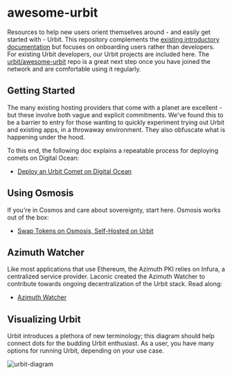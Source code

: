 # awesome-urbit

Resources to help new users orient themselves around - and easily get started with - Urbit. This repository complements the [existing introductory documentation](https://urbit.org/getting-started) but focuses on onboarding users rather than developers. For existing Urbit developers, our Urbit projects are included here. The [urbit/awesome-urbit](https://github.com/urbit/awesome-urbit) repo is a great next step once you have joined the network and are comfortable using it regularly.

## Getting Started

The many existing hosting providers that come with a planet are excellent - but these involve both vague and explicit commitments. We've found this to be a barrier to entry for those wanting to quickly experiment trying out Urbit and existing apps, in a throwaway environment. They also obfuscate what is happening under the hood.

To this end, the following doc explains a repeatable process for deploying comets on Digital Ocean:

- [Deploy an Urbit Comet on Digital Ocean](/docs/comets-on-DO.md)

## Using Osmosis

If you're in Cosmos and care about sovereignty, start here. Osmosis works out of the box:

- [Swap Tokens on Osmosis, Self-Hosted on Urbit](/docs/osmosis-on-urbit.md)

## Azimuth Watcher

Like most applications that use Ethereum, the Azimuth PKI relies on Infura, a centralized service provider. Laconic created the Azimuth Watcher to contribute towards ongoing decentralization of the Urbit stack. Read along:

- [Azimuth Watcher](/docs/azimuth-watcher.md)

## Visualizing Urbit

Urbit introduces a plethora of new terminology; this diagram should help connect dots for the budding Urbit enthusiast. As a user, you have many options for running Urbit, depending on your use case.

![urbit-diagram](images/UrbitOverview.png)
